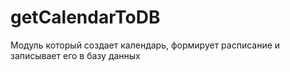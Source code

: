 # getCalendarToDB
Модуль который создает календарь, формирует расписание и записывает его в базу данных

